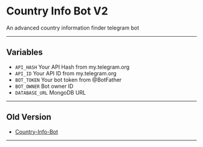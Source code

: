 # Country Info Bot V2
An advanced country information finder telegram bot
 
---

## Variables

- `API_HASH` Your API Hash from my.telegram.org
- `API_ID` Your API ID from my.telegram.org
- `BOT_TOKEN` Your bot token from @BotFather
- `BOT_OWNER` Bot owner ID
- `DATABASE_URL` MongoDB URL

---

## Old Version

- [Country-Info-Bot](https://github.com/FayasNoushad/Country-Info-Bot)

---
